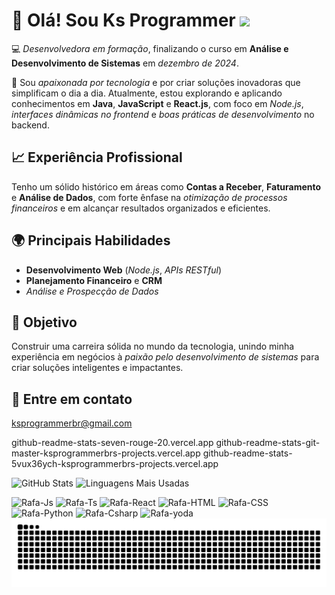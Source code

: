 # 👋 Olá! Sou Ks Programmer <img src="https://i.imgur.com/8rjMGJN.gif" width="150" />

💻 *Desenvolvedora em formação*, finalizando o curso em **Análise e Desenvolvimento de Sistemas** em *dezembro de 2024*.  

🚀 Sou *apaixonada por tecnologia* e por criar soluções inovadoras que simplificam o dia a dia. Atualmente, estou explorando e aplicando conhecimentos em **Java**, **JavaScript** e **React.js**, com foco em *Node.js*, *interfaces dinâmicas no frontend* e *boas práticas de desenvolvimento* no backend.  

## 📈 Experiência Profissional  
Tenho um sólido histórico em áreas como **Contas a Receber**, **Faturamento** e **Análise de Dados**, com forte ênfase na *otimização de processos financeiros* e em alcançar resultados organizados e eficientes.  

## 🌍 Principais Habilidades  
- **Desenvolvimento Web** (*Node.js*, *APIs RESTful*)  
- **Planejamento Financeiro** e **CRM**  
- *Análise e Prospecção de Dados*  

## 🎯 Objetivo  
Construir uma carreira sólida no mundo da tecnologia, unindo minha experiência em negócios à *paixão pelo desenvolvimento de sistemas* para criar soluções inteligentes e impactantes.  

## 📩 Entre em contato  
ksprogrammerbr@gmail.com 

<img align="right" alt="" height="190px" src="./src/study.gif">

github-readme-stats-seven-rouge-20.vercel.app
github-readme-stats-git-master-ksprogrammerbrs-projects.vercel.app
github-readme-stats-5vux36ych-ksprogrammerbrs-projects.vercel.app

![GitHub Stats](https://github-readme-stats-seven-rouge-20.vercel.app/api?username=ksprogrammer&show_icons=true&theme=dracula&hide_border=true&hide=issues&custom_title=KsProgrammer's%20GitHub%20Stats&count_private=true&include_all_commits=true)
![Linguagens Mais Usadas](https://github-readme-stats-seven-rouge-20.vercel.app/api/top-langs?username=ksprogrammer&layout=compact&langs_count=8&theme=dracula&hide_border=true)



<div style="display: inline-block;">
  <img src="https://cdn.jsdelivr.net/gh/devicons/devicon@latest/icons/javascript/javascript-original.svg" width="40" height="40" alt="Rafa-Js" />
  <img src="https://cdn.jsdelivr.net/gh/devicons/devicon@latest/icons/typescript/typescript-plain.svg" width="40" height="40" alt="Rafa-Ts" />
  <img src="https://cdn.jsdelivr.net/gh/devicons/devicon@latest/icons/react/react-original.svg" width="40" height="40" alt="Rafa-React" />
  <img src="https://cdn.jsdelivr.net/gh/devicons/devicon@latest/icons/html5/html5-original.svg" width="40" height="40" alt="Rafa-HTML" />
  <img src="https://cdn.jsdelivr.net/gh/devicons/devicon@latest/icons/css3/css3-original.svg" width="40" height="40" alt="Rafa-CSS" />
  <img src="https://cdn.jsdelivr.net/gh/devicons/devicon@latest/icons/python/python-original.svg" width="40" height="40" alt="Rafa-Python" />
  <img src="https://cdn.jsdelivr.net/gh/devicons/devicon@latest/icons/csharp/csharp-original.svg" width="40" height="40" alt="Rafa-Csharp" />
  <img src="https://cdn.discordapp.com/attachments/795358919417397249/825430589581688872/hi.gif" width="40" height="40" alt="Rafa-yoda" />
</div>

<picture align="center">
  <source media="(prefers-color-scheme: dark)" srcset="https://raw.githubusercontent.com/ksprogrammerbr/ksprogrammerbr/output/github-contribution-grid-snake-dark.svg">
  <source media="(prefers-color-scheme: light)" srcset="https://raw.githubusercontent.com/ksprogrammerbr/ksprogrammerbr/output/github-contribution-grid-snake-dark.svg">
  <img align="center" alt="github contribution grid snake animation" src="https://raw.githubusercontent.com/ksprogrammerbr/ksprogrammerbr/output/github-contribution-grid-snake.svg">
</picture>




